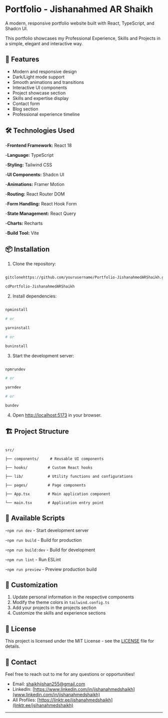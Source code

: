 # Portfolio - Jishanahmed AR Shaikh

A modern, responsive portfolio website built with React, TypeScript, and Shadcn UI.

This portfolio showcases my Professional Experience, Skills and Projects in a simple, elegant and interactive way.

## 🚀 Features

- Modern and responsive design
- Dark/Light mode support
- Smooth animations and transitions
- Interactive UI components
- Project showcase section
- Skills and expertise display
- Contact form
- Blog section
- Professional experience timeline

## 🛠️ Technologies Used

-**Frontend Framework:** React 18

-**Language:** TypeScript

-**Styling:** Tailwind CSS

-**UI Components:** Shadcn UI

-**Animations:** Framer Motion

-**Routing:** React Router DOM

-**Form Handling:** React Hook Form

-**State Management:** React Query

-**Charts:** Recharts

-**Build Tool:** Vite

## 📦 Installation

1. Clone the repository:

```bash

gitclonehttps://github.com/yourusername/Portfolio-JishanahmedARShaikh.git

cdPortfolio-JishanahmedARShaikh

```

2. Install dependencies:

```bash

npminstall

# or

yarninstall

# or

buninstall

```

3. Start the development server:

```bash

npmrundev

# or

yarndev

# or

bundev

```

4. Open [http://localhost:5173](http://localhost:5173) in your browser.

## 🏗️ Project Structure

```

src/

├── components/     # Reusable UI components

├── hooks/         # Custom React hooks

├── lib/           # Utility functions and configurations

├── pages/         # Page components

├── App.tsx        # Main application component

└── main.tsx       # Application entry point

```

## 📝 Available Scripts

-`npm run dev` - Start development server

-`npm run build` - Build for production

-`npm run build:dev` - Build for development

-`npm run lint` - Run ESLint

-`npm run preview` - Preview production build

## 🎨 Customization

1. Update personal information in the respective components
2. Modify the theme colors in `tailwind.config.ts`
3. Add your projects in the projects section
4. Customize the skills and experience sections

## 📄 License

This project is licensed under the MIT License - see the [LICENSE](LICENSE) file for details.

## 🤝 Contact

Feel free to reach out to me for any questions or opportunities!

- Email: [shaikhjishan255@gmail.com](shaikhjishan255@gmail.com)
- LinkedIn: [https://www.linkedin.com/in/jishanahmedshaikh](www.linkedin.com/in/jishanahmedshaikh)
- All Profiles: [https://linktr.ee/jishanahmedshaikh](linktr.ee/jsihanahmedshaikh)

---

